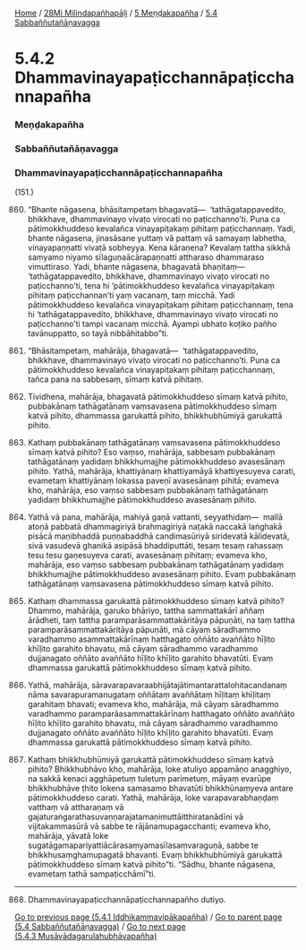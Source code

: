 
[Home](/) / [28Mi Milindapañhapāḷi](../../../28Mi.md) / [5 Meṇḍakapañha](../../5.md) / [5.4 Sabbaññutañāṇavagga](../5.4.md)

# 5.4.2 Dhammavinayapaṭicchannāpaṭicchannapañha

### Meṇḍakapañha

### Sabbaññutañāṇavagga

### Dhammavinayapaṭicchannāpaṭicchannapañha

(151.)

860. “Bhante nāgasena, bhāsitampetaṃ bhagavatā—  ‘tathāgatappavedito, bhikkhave, dhammavinayo vivaṭo virocati no paṭicchanno’ti. Puna ca pātimokkhuddeso kevalañca vinayapiṭakaṃ pihitaṃ paṭicchannaṃ. Yadi, bhante nāgasena, jinasāsane yuttaṃ vā pattaṃ vā samayaṃ labhetha, vinayapaṇṇatti vivaṭā sobheyya. Kena kāraṇena? Kevalaṃ tattha sikkhā saṃyamo niyamo sīlaguṇaācārapaṇṇatti attharaso dhammaraso vimuttiraso. Yadi, bhante nāgasena, bhagavatā bhaṇitaṃ—  ‘tathāgatappavedito, bhikkhave, dhammavinayo vivaṭo virocati no paṭicchanno’ti, tena hi ‘pātimokkhuddeso kevalañca vinayapiṭakaṃ pihitaṃ paṭicchannan’ti yaṃ vacanaṃ, taṃ micchā. Yadi pātimokkhuddeso kevalañca vinayapiṭakaṃ pihitaṃ paṭicchannaṃ, tena hi ‘tathāgatappavedito, bhikkhave, dhammavinayo vivaṭo virocati no paṭicchanno’ti tampi vacanaṃ micchā. Ayampi ubhato koṭiko pañho tavānuppatto, so tayā nibbāhitabbo”ti.

861. “Bhāsitampetaṃ, mahārāja, bhagavatā—  ‘tathāgatappavedito, bhikkhave, dhammavinayo vivaṭo virocati no paṭicchanno’ti. Puna ca pātimokkhuddeso kevalañca vinayapiṭakaṃ pihitaṃ paṭicchannaṃ, tañca pana na sabbesaṃ, sīmaṃ katvā pihitaṃ.

862. Tividhena, mahārāja, bhagavatā pātimokkhuddeso sīmaṃ katvā pihito, pubbakānaṃ tathāgatānaṃ vaṃsavasena pātimokkhuddeso sīmaṃ katvā pihito, dhammassa garukattā pihito, bhikkhubhūmiyā garukattā pihito.

863. Kathaṃ pubbakānaṃ tathāgatānaṃ vaṃsavasena pātimokkhuddeso sīmaṃ katvā pihito? Eso vaṃso, mahārāja, sabbesaṃ pubbakānaṃ tathāgatānaṃ yadidaṃ bhikkhumajjhe pātimokkhuddeso avasesānaṃ pihito. Yathā, mahārāja, khattiyānaṃ khattiyamāyā khattiyesuyeva carati, evametaṃ khattiyānaṃ lokassa paveṇī avasesānaṃ pihitā; evameva kho, mahārāja, eso vaṃso sabbesaṃ pubbakānaṃ tathāgatānaṃ yadidaṃ bhikkhumajjhe pātimokkhuddeso avasesānaṃ pihito.

864. Yathā vā pana, mahārāja, mahiyā gaṇā vattanti, seyyathidaṃ—  mallā atoṇā pabbatā dhammagiriyā brahmagiriyā naṭakā naccakā laṅghakā pisācā maṇibhaddā puṇṇabaddhā candimasūriyā siridevatā kālidevatā, sivā vasudevā ghanikā asipāsā bhaddiputtāti, tesaṃ tesaṃ rahassaṃ tesu tesu gaṇesuyeva carati, avasesānaṃ pihitaṃ; evameva kho, mahārāja, eso vaṃso sabbesaṃ pubbakānaṃ tathāgatānaṃ yadidaṃ bhikkhumajjhe pātimokkhuddeso avasesānaṃ pihito. Evaṃ pubbakānaṃ tathāgatānaṃ vaṃsavasena pātimokkhuddeso sīmaṃ katvā pihito.

865. Kathaṃ dhammassa garukattā pātimokkhuddeso sīmaṃ katvā pihito? Dhammo, mahārāja, garuko bhāriyo, tattha sammattakārī aññaṃ ārādheti, taṃ tattha paramparāsammattakāritāya pāpuṇāti, na taṃ tattha paramparāsammattakāritāya pāpuṇāti, mā cāyaṃ sāradhammo varadhammo asammattakārīnaṃ hatthagato oññāto avaññāto hīḷito khīḷito garahito bhavatu, mā cāyaṃ sāradhammo varadhammo dujjanagato oññāto avaññāto hīḷito khīḷito garahito bhavatūti. Evaṃ dhammassa garukattā pātimokkhuddeso sīmaṃ katvā pihito.

866. Yathā, mahārāja, sāravarapavaraabhijātajātimantarattalohitacandanaṃ nāma savarapuramanugataṃ oññātaṃ avaññātaṃ hīḷitaṃ khīḷitaṃ garahitaṃ bhavati; evameva kho, mahārāja, mā cāyaṃ sāradhammo varadhammo paramparāasammattakārīnaṃ hatthagato oññāto avaññāto hīḷito khīḷito garahito bhavatu, mā cāyaṃ sāradhammo varadhammo dujjanagato oññāto avaññāto hīḷito khīḷito garahito bhavatūti. Evaṃ dhammassa garukattā pātimokkhuddeso sīmaṃ katvā pihito.

867. Kathaṃ bhikkhubhūmiyā garukattā pātimokkhuddeso sīmaṃ katvā pihito? Bhikkhubhāvo kho, mahārāja, loke atuliyo appamāṇo anagghiyo, na sakkā kenaci agghāpetuṃ tuletuṃ parimetuṃ, māyaṃ evarūpe bhikkhubhāve ṭhito lokena samasamo bhavatūti bhikkhūnaṃyeva antare pātimokkhuddeso carati. Yathā, mahārāja, loke varapavarabhaṇḍaṃ vatthaṃ vā attharaṇaṃ vā gajaturaṅgarathasuvaṇṇarajatamaṇimuttāitthiratanādīni vā vijitakammasūrā vā sabbe te rājānamupagacchanti; evameva kho, mahārāja, yāvatā loke sugatāgamapariyattiācārasaṃyamasīlasaṃvaraguṇā, sabbe te bhikkhusaṃghamupagatā bhavanti. Evaṃ bhikkhubhūmiyā garukattā pātimokkhuddeso sīmaṃ katvā pihito”ti. “Sādhu, bhante nāgasena, evametaṃ tathā sampaṭicchāmī”ti.

---

868. Dhammavinayapaṭicchannāpaṭicchannapañho dutiyo.



[Go to previous page (5.4.1 Iddhikammavipākapañha)](5.4.1.md) / [Go to parent page (5.4 Sabbaññutañāṇavagga)](../5.4.md) / [Go to next page (5.4.3 Musāvādagarulahubhāvapañha)](5.4.3.md)


